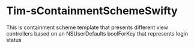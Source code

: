 # Tim-sContainmentSchemeSwifty

This is containment scheme template that presents different view controllers based on an NSUserDefaults boolForKey that represents login status